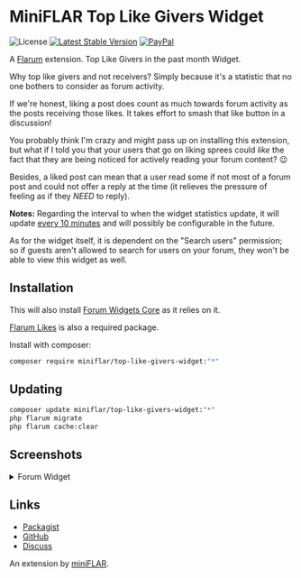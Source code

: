 # MiniFLAR Top Like Givers Widget

![License](https://img.shields.io/badge/license-MIT-blue.svg?style=for-the-badge) [![Latest Stable Version](https://img.shields.io/packagist/v/miniflar/top-like-givers-widget.svg?style=for-the-badge)](https://packagist.org/packages/miniflar/top-like-givers-widget) [![PayPal](https://img.shields.io/badge/paypal-ralkage-4cl?style=for-the-badge&logo=paypal)](https://paypal.me/ralkage)

A [Flarum](http://flarum.org) extension. Top Like Givers in the past month Widget.

Why top like givers and not receivers? Simply because it's a statistic that no one bothers to consider as forum activity. 

If we're honest, liking a post does count as much towards forum activity as the posts receiving those likes. It takes effort to smash that like button in a discussion!

You probably think I'm crazy and might pass up on installing this extension, but what if I told you that your users that go on liking sprees could _like_ the fact that they are being noticed for actively reading your forum content? 😉

Besides, a liked post can mean that a user read some if not most of a forum post and could not offer a reply at the time (it relieves the pressure of feeling as if they _NEED_ to reply).

__Notes:__ Regarding the interval to when the widget statistics update, it will update [every 10 minutes](https://github.com/miniflar/top-like-givers-widget/blob/main/src/LikeRepository.php#L32) and will possibly be configurable in the future.

As for the widget itself, it is dependent on the "Search users" permission; so if guests aren't allowed to search for users on your forum, they won't be able to view this widget as well.

## Installation

This will also install [Forum Widgets Core](https://github.com/afrux/forum-widgets-core) as it relies on it.

[Flarum Likes](https://github.com/flarum/likes) is also a required package.

Install with composer:

```sh
composer require miniflar/top-like-givers-widget:"*"
```

## Updating

```sh
composer update miniflar/top-like-givers-widget:"*"
php flarum migrate
php flarum cache:clear
```

## Screenshots
<details>
<summary>Forum Widget</summary>

![Top Like Givers Widget](https://i.imgur.com/M02CpUL.png)
</details>

## Links

- [Packagist](https://packagist.org/packages/miniflar/top-like-givers-widget)
- [GitHub](https://github.com/miniflar/top-like-givers-widget)
- [Discuss](https://discuss.flarum.org/d/28646)

An extension by [miniFLAR](https://github.com/miniflar).
